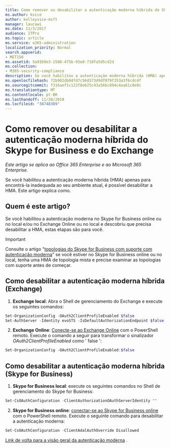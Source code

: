 ```yaml
---
title: Como remover ou desabilitar a autenticação moderna híbrida do Skype for Business e do Exchange
ms.author: kvice
author: kelleyvice-msft
manager: laurawi
ms.date: 11/3/2017
audience: ITPro
ms.topic: article
ms.service: o365-administration
localization_priority: Normal
search.appverid:
- MET150
ms.assetid: 5a91b9e3-1508-475b-93e0-710fa5d5cd2d
ms.collection:
- M365-security-compliance
description: Se você habilitou a autenticação moderna híbrida (HMA) apenas para encontrá-la inadequada ao seu ambiente atual, é possível desabilitar a HMA. Este artigo explica como.
ms.openlocfilehash: 72b902db04fd7c56d573d9df079f353a3f6cdc4f
ms.sourcegitcommit: f316aef1c122f8eb25c43a56bc894c4aa61c8e0c
ms.translationtype: MT
ms.contentlocale: pt-BR
ms.lasthandoff: 11/20/2019
ms.locfileid: "38748389"
---
```

# <a name="removing-or-disabling-hybrid-modern-authentication-from-skype-for-business-and-exchange"></a>Como remover ou desabilitar a autenticação moderna híbrida do Skype for Business e do Exchange

*Este artigo se aplica ao Office 365 Enterprise e ao Microsoft 365 Enterprise.*

Se você habilitou a autenticação moderna híbrida (HMA) apenas para encontrá-la inadequada ao seu ambiente atual, é possível desabilitar a HMA. Este artigo explica como.
  
## <a name="who-is-this-article-for"></a>Quem é este artigo?

Se você habilitou a autenticação moderna no Skype for Business online ou no local e/ou no Exchange Online ou no local e descobriu que precisa desabilitar a HMA, estas etapas são para você.

> [!IMPORTANT]
> Consulte o artigo "[topologias do Skype for Business com suporte com autenticação moderna](https://technet.microsoft.com/library/mt803262.aspx)" se você estiver no Skype for Business online ou no local, tenha uma HMA de topologia mista e precise examinar as topologias com suporte antes de começar.
  
## <a name="how-to-disable-hybrid-modern-authentication-exchange"></a>Como desabilitar a autenticação moderna híbrida (Exchange)

1. **Exchange local**: Abra o Shell de gerenciamento do Exchange e execute os seguintes comandos: 

```powershell
Set-OrganizationConfig -OAuth2ClientProfileEnabled $false
Set-AuthServer -Identity evoSTS -IsDefaultAuthorizationEndpoint $false
```

2. **Exchange Online**: [Conecte-se ao Exchange Online](https://docs.microsoft.com/powershell/exchange/exchange-online/connect-to-exchange-online-powershell/connect-to-exchange-online-powershell) com o PowerShell remoto. Execute o comando a seguir para transformar o sinalizador *OAuth2ClientProfileEnabled* como ' false ':

```powershell    
Set-OrganizationConfig -OAuth2ClientProfileEnabled:$false
```
    
## <a name="how-to-disable-hybrid-modern-authentication-skype-for-business"></a>Como desabilitar a autenticação moderna híbrida (Skype for Business)

1. **Skype for Business local**: execute os seguintes comandos no Shell de gerenciamento do Skype for Business:

```powershell
Set-CsOAuthConfiguration -ClientAuthorizationOAuthServerIdentity ""
```

2. **Skype for Business online**: [conectar-se ao Skype for Business online](https://docs.microsoft.com/office365/enterprise/powershell/manage-skype-for-business-online-with-office-365-powershell) com o PowerShell remoto. Execute o seguinte comando para desabilitar a autenticação moderna:

```powershell    
Set-CsOAuthConfiguration -ClientAdalAuthOverride Disallowed
```

[Link de volta para a visão geral da autenticação moderna](hybrid-modern-auth-overview.md) . 
  

